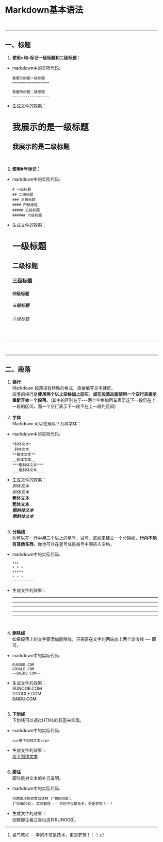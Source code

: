 # Markdown基本语法 
&nbsp;

---

## 一、标题
1. **使用=和-标记一级标题和二级标题：**  
- markdown中的实际代码:
    ``` 
    我展示的是一级标题
    =================

    我展示的是二级标题
    -----------------
    ```
- 生成文件的效果：  
  
    我展示的是一级标题
    =================

    我展示的是二级标题
    ----------------- 
&nbsp;

2. **使用#号标记：**  
- markdown中的实际代码:
    ``` 
    # 一级标题
    ## 二级标题
    ### 三级标题
    #### 四级标题
    ##### 五级标题
    ###### 六级标题
    ```
- 生成文件的效果：  
    # 一级标题
    ## 二级标题
    ### 三级标题
    #### 四级标题
    ##### 五级标题
    ###### 六级标题
&nbsp;
- - -
&nbsp;
- - -
## 二、段落
1. **换行**  
Markdown 段落没有特殊的格式，直接编写文字就好。  
段落的换行是**使用两个以上空格加上回车，或在段落后面使用一个空行来表示重新开始一个段落。**(其中的区别在于---两个空格加回车表示这下一段仍在上一段的区间，而一个空行表示下一段不在上一段的区间)  
&nbsp;
2. **字体**  
Markdown 可以使用以下几种字体：  
- markdown中的实际代码:
    ``` 
    *斜体文本*
    _斜体文本_
    **粗体文本**
    __粗体文本__
    ***粗斜体文本***
    ___粗斜体文本___
    ```
- 生成文件的效果：  
    *斜体文本*  
    _斜体文本_  
    **粗体文本**  
    __粗体文本__  
    ***粗斜体文本***  
    ___粗斜体文本___  
&nbsp; 
3. **分隔线**  
你可以在一行中用三个以上的星号、减号、底线来建立一个分隔线，**行内不能有其他东西**。你也可以在星号或是减号中间插入空格。    
- markdown中的实际代码:
    ``` 
    ***
    * * *
    *****
    - - -
    ----------
    ```
- 生成文件的效果：  
    ***
    * * *
    *****
    - - -  
    ----------  
&nbsp; 

4. **删除线**  
如果段落上的文字要添加删除线，只需要在文字的两端加上两个波浪线 ~~ 即可。
- markdown中的实际代码:
    ```
    RUNOOB.COM  
    GOOGLE.COM  
    ~~BAIDU.COM~~  
    ```
- 生成文件的效果：   
    RUNOOB.COM  
    GOOGLE.COM  
    ~~BAIDU.COM~~  
&nbsp;  
5. **下划线**  
下划线可以通过HTML的<u></u>标签来实现。  
- markdown中的实际代码:
    ```
    <u>带下划线文本</u>  
    ```
- 生成文件的效果：   
    <u>带下划线文本</u>   
&nbsp;  
6. **脚注**  
脚注是对文本的补充说明。  
- markdown中的实际代码:
    ```
    创建脚注格式类似这样 [^RUNOOB]。
    [^RUNOOB]: 菜鸟教程 -- 学的不仅是技术，更是梦想！！！ 
    ```
- 生成文件的效果：   
    创建脚注格式类似这样RUNOOB[^RUNOOB]。  
    [^RUNOOB]: 菜鸟教程 -- 学的不仅是技术，更是梦想！！！